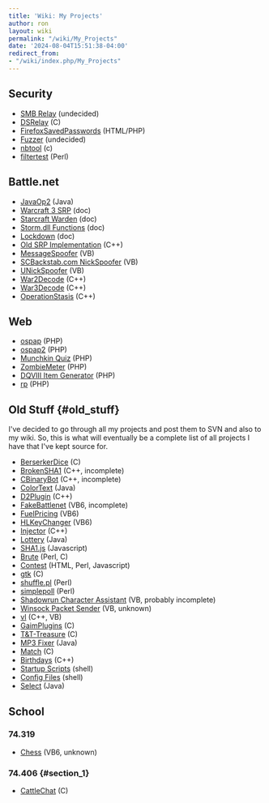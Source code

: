 ```yaml
---
title: 'Wiki: My Projects'
author: ron
layout: wiki
permalink: "/wiki/My_Projects"
date: '2024-08-04T15:51:38-04:00'
redirect_from:
- "/wiki/index.php/My_Projects"
---
```


## Security

-   [SMB Relay](SMB_Relay "wikilink") (undecided)
-   [DSRelay](DSRelay "wikilink") (C)
-   [FirefoxSavedPasswords](FirefoxSavedPasswords "wikilink") (HTML/PHP)
-   [Fuzzer](Fuzzer "wikilink") (undecided)
-   [nbtool](nbtool "wikilink") (c)
-   [filtertest](filtertest "wikilink") (Perl)

## Battle.net

-   [JavaOp2](JavaOp2 "wikilink") (Java)
-   [Warcraft 3 SRP](SRP "wikilink") (doc)
-   [Starcraft Warden](Starcraft_Warden "wikilink") (doc)
-   [Storm.dll Functions](Storm.dll_Functions "wikilink") (doc)
-   [Lockdown](Lockdown "wikilink") (doc)
-   [Old SRP Implementation](SRP_Implementation "wikilink") (C++)
-   [MessageSpoofer](MessageSpoofer "wikilink") (VB)
-   [SCBackstab.com NickSpoofer](SCBSNickSpoofer "wikilink") (VB)
-   [UNickSpoofer](UNickSpoofer "wikilink") (VB)
-   [War2Decode](War2Decode "wikilink") (C++)
-   [War3Decode](War3Decode "wikilink") (C++)
-   [OperationStasis](OperationStasis "wikilink") (C++)

## Web

-   [ospap](ospap "wikilink") (PHP)
-   [ospap2](ospap2 "wikilink") (PHP)
-   [Munchkin Quiz](Munchkin_Quiz "wikilink") (PHP)
-   [ZombieMeter](ZombieMeter "wikilink") (PHP)
-   [DQVIII Item Generator](DQVIII_Item_Generator "wikilink") (PHP)
-   [rp](rp "wikilink") (PHP)

## Old Stuff {#old_stuff}

I\'ve decided to go through all my projects and post them to SVN and also to my wiki. So, this is what will eventually be a complete list of all projects I have that I\'ve kept source for.

-   [BerserkerDice](BerserkerDice "wikilink") (C)
-   [BrokenSHA1](BrokenSHA1 "wikilink") (C++, incomplete)
-   [CBinaryBot](CBinaryBot "wikilink") (C++, incomplete)
-   [ColorText](ColorText "wikilink") (Java)
-   [D2Plugin](D2Plugin "wikilink") (C++)
-   [FakeBattlenet](FakeBattlenet "wikilink") (VB6, incomplete)
-   [FuelPricing](FuelPricing "wikilink") (VB6)
-   [HLKeyChanger](HLKeyChanger "wikilink") (VB6)
-   [Injector](Injector "wikilink") (C++)
-   [Lottery](Lottery "wikilink") (Java)
-   [SHA1.js](SHA1.js "wikilink") (Javascript)
-   [Brute](Brute "wikilink") (Perl, C)
-   [Contest](Contest "wikilink") (HTML, Perl, Javascript)
-   [gtk](gtk "wikilink") (C)
-   [shuffle.pl](shuffle.pl "wikilink") (Perl)
-   [simplepoll](simplepoll "wikilink") (Perl)
-   [Shadowrun Character Assistant](Shadowrun_Character_Assistant "wikilink") (VB, probably incomplete)
-   [Winsock Packet Sender](Winsock_Packet_Sender "wikilink") (VB, unknown)
-   [vl](vl "wikilink") (C++, VB)
-   [GaimPlugins](GaimPlugins "wikilink") (C)
-   [T&T-Treasure](tnt-treasure "wikilink") (C)
-   [MP3 Fixer](MP3_Fixer "wikilink") (Java)
-   [Match](Match "wikilink") (C)
-   [Birthdays](Birthdays "wikilink") (C++)
-   [Startup Scripts](Startup_Scripts "wikilink") (shell)
-   [Config Files](Config_Files "wikilink") (shell)
-   [Select](Select "wikilink") (Java)

## School

### 74.319

-   [Chess](Chess "wikilink") (VB6, unknown)

### 74.406 {#section_1}

-   [CattleChat](CattleChat "wikilink") (C)
